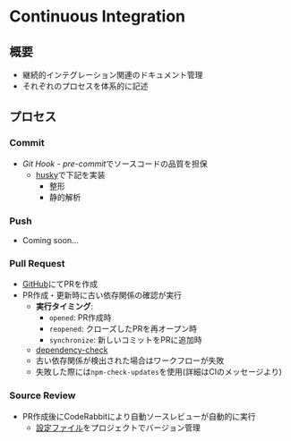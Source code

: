 # Continuous Integration

## 概要

- 継続的インテグレーション関連のドキュメント管理
- それぞれのプロセスを体系的に記述

## プロセス

### Commit

- *Git Hook - pre-commit*でソースコードの品質を担保
  - [husky](https://www.npmjs.com/package/husky)で下記を実装
    - 整形
    - 静的解析

### Push

- Coming soon...

### Pull Request

- [GitHub](https://github.com/zucky2021/next-my-profile/pulls)にてPRを作成
- PR作成・更新時に古い依存関係の確認が実行
  - **実行タイミング**:
    - `opened`: PR作成時
    - `reopened`: クローズしたPRを再オープン時
    - `synchronize`: 新しいコミットをPRに追加時
  - [dependency-check](../../../.github/workflows/dependency-check.yml)
  - 古い依存関係が検出された場合はワークフローが失敗
  - 失敗した際には`npm-check-updates`を使用(詳細はCIのメッセージより)

### Source Review

- PR作成後にCodeRabbitにより自動ソースレビューが自動的に実行
  - [設定ファイル](../../../.coderabbit.yaml)をプロジェクトでバージョン管理
